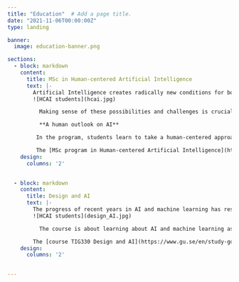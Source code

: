 ```yaml
---
title: "Education"  # Add a page title.
date: "2021-11-06T00:00:00Z"
type: landing

banner:
  image: education-banner.png

sections:
  - block: markdown
    content:
      title: MSc in Human-centered Artificial Intelligence
      text: |-
        Artificial Intelligence creates radically new conditions for both individuals and society at large. It brings completely new possibilities but also new challenges where existing ways of working, understanding, and communicating are fundamentally changed.
        ![HCAI students](hcai.jpg)

          Making sense of these possibilities and challenges is crucial to ensuring that the development and implementation of AI can be shaped in ways that are sustainable and can contribute to solving rather than worsening global societal challenges.

          **A human outlook on AI**

         In the program, students learn to take a human-centered approach that brings the individual and social aspects of human-AI interactions into focus so that AI can be implemented responsibly. This involves considering individual, interactional, organizational, social, and ethical aspects of the use of a particular AI solution in a particular context whether that be a decision process at a government agency, diagnosis support at a hospital, film recommendations online, or grading of exams at school.

         The [MSc program in Human-centered Artificial Intelligence](https://www.gu.se/en/study-gothenburg/human-centered-artificial-intelligence-masters-programme-t2hai) is a two year program offered by the University of Gothenburg.
    design:
      columns: '2'
    

  - block: markdown
    content:
      title: Design and AI
      text: |-
        The progress of recent years in AI and machine learning has resulted in that we, today, live with a large number of applications in our everyday lives. What does that mean for the services we use? And how can we design new such applications? Just as one needs to have a basic understanding of the strength of different materials to design buildings, we need an understanding of the material properties of the algorithms behind these applications.
        ![HCAI students](design_AI.jpg)

          The course is about learning about AI and machine learning as a design material, to be able to use these in design for new digital services. To do this, you will learn basic concepts and techniques in machine learning to be able to understand its material properties, and how they can be used in design. You will also learn various existing tools and how they can be used to apply machine learning in new services. After this, it is discussed how these material properties can be used in the development of new services, and various applications are critically examined. In the course, we discuss existing and new applications of machine learning, as well as ethical issues regarding the use of these techniques.

        The [course TIG330 Design and AI](https://www.gu.se/en/study-gothenburg/design-and-ai-tig330) is a 15 credit BSc level course open for all applicants.
    design:
      columns: '2'
      

---
```

